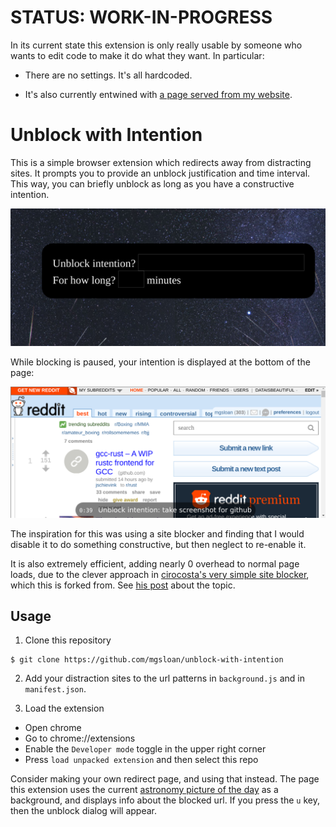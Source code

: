 # STATUS: WORK-IN-PROGRESS

In its current state this extension is only really usable by someone
who wants to edit code to make it do what they want. In particular:

* There are no settings. It's all hardcoded.

* It's also currently entwined with [a page served from my
  website](https://github.com/mgsloan/mgsloan-site/blob/master/templates/start-page.html).

# Unblock with Intention

This is a simple browser extension which redirects away from
distracting sites. It prompts you to provide an unblock
justification and time interval.  This way, you can briefly unblock as
long as you have a constructive intention.

![](./images/unblock.png)

While blocking is paused, your intention is displayed at the bottom of
the page:

![](./images/while-unblocked.png)

The inspiration for this was using a site blocker and finding that I
would disable it to do something constructive, but then neglect to
re-enable it.

It is also extremely efficient, adding nearly 0 overhead to normal
page loads, due to the clever approach in [cirocosta's very simple
site blocker](https://github.com/cirocosta/site-blocker), which this
is forked from. See [his
post](https://ops.tips/blog/extension-to-block-websites/) about the
topic.

## Usage

1. Clone this repository

```
$ git clone https://github.com/mgsloan/unblock-with-intention
```

2. Add your distraction sites to the url patterns in `background.js`
   and in `manifest.json`.

3. Load the extension

  - Open chrome
  - Go to chrome://extensions
  - Enable the `Developer mode` toggle in the upper right corner
  - Press `load unpacked extension` and then select this repo

Consider making your own redirect page, and using that instead.  The
page this extension uses the current [astronomy picture of the
day](https://apod.nasa.gov/apod/astropix.html) as a background, and
displays info about the blocked url.  If you press the `u` key, then
the unblock dialog will appear.
